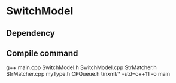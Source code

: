# SwitchModel

## Dependency

## Compile command
g++ main.cpp SwitchModel.h SwitchModel.cpp StrMatcher.h StrMatcher.cpp myType.h CPQueue.h tinxml/* -std=c++11 -o main
